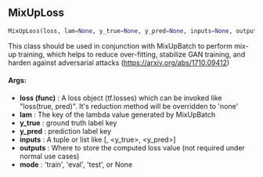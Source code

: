## MixUpLoss
```python
MixUpLoss(loss, lam=None, y_true=None, y_pred=None, inputs=None, outputs=None, mode=None)
```
This class should be used in conjunction with MixUpBatch to perform mix-up training, which helps to reduce    over-fitting, stabilize GAN training, and harden against adversarial attacks (https://arxiv.org/abs/1710.09412)

#### Args:

* **loss (func)** :  A loss object (tf.losses) which can be invoked like "loss(true, pred)". It's reduction method        will be overridden to 'none'
* **lam** :  The key of the lambda value generated by MixUpBatch
* **y_true** :  ground truth label key
* **y_pred** :  prediction label key
* **inputs** :  A tuple or list like [<lam>, <y_true>, <y_pred>]
* **outputs** :  Where to store the computed loss value (not required under normal use cases)
* **mode** :  'train', 'eval', 'test', or None    